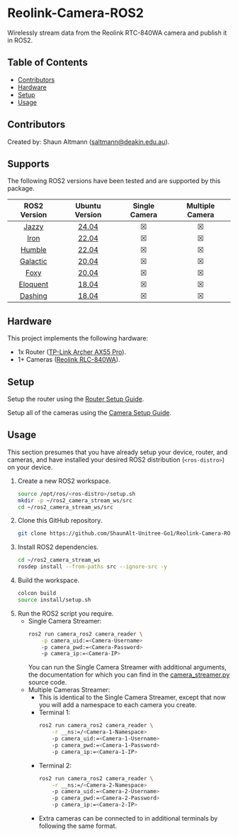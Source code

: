 # Reolink-Camera-ROS2
Wirelessly stream data from the Reolink RTC-840WA camera and publish it in ROS2.

## Table of Contents
- [Contributors](#contributors)
- [Hardware](#hardware)
- [Setup](#setup)
- [Usage](#usage)

## Contributors
Created by: Shaun Altmann (saltmann@deakin.edu.au).

## Supports
The following ROS2 versions have been tested and are supported by this package.
<!-- `&#9745;` = Tick in Box, `&#9746;` = Cross in Box -->
| ROS2 Version | Ubuntu Version | Single Camera | Multiple Camera |
| :---: | :---: | :---: | :---: |
| [Jazzy](https://docs.ros.org/en/jazzy/Installation.html) | [24.04](https://cdimage.ubuntu.com/releases/noble/release/) | &#9746; | &#9746; |
| [Iron](https://docs.ros.org/en/iron/Installation.html) | [22.04](https://cdimage.ubuntu.com/releases/jammy/release/) | &#9746; | &#9746; |
| [Humble](https://docs.ros.org/en/humble/Installation.html) | [22.04](https://cdimage.ubuntu.com/releases/jammy/release/) | &#9746; | &#9746; |
| [Galactic](https://docs.ros.org/en/galactic/Installation.html) | [20.04](https://cdimage.ubuntu.com/releases/focal/release/) | &#9746; | &#9746; |
| [Foxy](https://docs.ros.org/en/foxy/Installation.html) | [20.04](https://cdimage.ubuntu.com/releases/focal/release/) | &#9746; | &#9746; |
| [Eloquent](https://docs.ros.org/en/eloquent/Installation.html) | [18.04](https://cdimage.ubuntu.com/releases/bionic/release/) | &#9746; | &#9746; |
| [Dashing](https://docs.ros.org/en/dashing/Installation.html) | [18.04](https://cdimage.ubuntu.com/releases/bionic/release/) | &#9746; | &#9746; |


## Hardware
This project implements the following hardware:
- 1x Router ([TP-Link Archer AX55 Pro](https://www.tp-link.com/au/home-networking/wifi-router/archer-ax55-pro/)).
- 1+ Cameras ([Reolink RLC-840WA](https://reolink.com/au/product/rlc-840wa/)).

## Setup
Setup the router using the [Router Setup Guide](docs/setup-router.md).

Setup all of the cameras using the [Camera Setup Guide](docs/setup-camera.md).

## Usage
This section presumes that you have already setup your device, router, and cameras, and have installed your desired ROS2 distribution (`<ros-distro>`) on your device.
1. Create a new ROS2 workspace.
    ``` bash
    source /opt/ros/<ros-distro>/setup.sh
    mkdir -p ~/ros2_camera_stream_ws/src
    cd ~/ros2_camera_stream_ws/src
    ```
2. Clone this GitHub repository.
    ``` bash
    git clone https://github.com/ShaunAlt-Unitree-Go1/Reolink-Camera-ROS2.git
    ```
3. Install ROS2 dependencies.
    ``` bash
    cd ~/ros2_camera_stream_ws
    rosdep install --from-paths src --ignore-src -y
    ```
4. Build the workspace.
    ``` bash
    colcon build
    source install/setup.sh
    ```
5. Run the ROS2 script you require.
    - Single Camera Streamer:
        ``` bash
        ros2 run camera_ros2 camera_reader \
            -p camera_uid:=<Camera-Username>
            -p camera_pwd:=<Camera-Password>
            -p camera_ip:=<Camera-IP>
        ```
        You can run the Single Camera Streamer with additional arguments, the documentation for which you can find in the [camera_streamer.py](camera_ros2/camera_ros2/camera_reader.py) source code.
    - Multiple Cameras Streamer:
        - This is identical to the Single Camera Streamer, except that now you will add a namespace to each camera you create.
        - Terminal 1:
            ``` bash
            ros2 run camera_ros2 camera_reader \
                -r __ns:=/<Camera-1-Namespace>
                -p camera_uid:=<Camera-1-Username>
                -p camera_pwd:=<Camera-1-Password>
                -p camera_ip:=<Camera-1-IP>
            ```
        - Terminal 2:
            ``` bash
            ros2 run camera_ros2 camera_reader \
                -r __ns:=/<Camera-2-Namespace>
                -p camera_uid:=<Camera-2-Username>
                -p camera_pwd:=<Camera-2-Password>
                -p camera_ip:=<Camera-2-IP>
            ```
        - Extra cameras can be connected to in additional terminals by following the same format.
